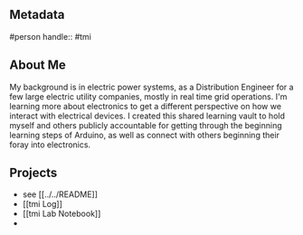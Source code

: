 ## Metadata
#person
handle:: #tmi

## About Me
My background is in electric power systems, as a Distribution Engineer for a few large electric utility companies, mostly in real time grid operations. I'm learning more about electronics to get a different perspective on how we interact with electrical devices. I created this shared learning vault to hold myself and others publicly accountable for getting through the beginning learning steps of Arduino, as well as connect with others beginning their foray into electronics.

## Projects
- see [[../../README]]
- [[tmi Log]]
- [[tmi Lab Notebook]]
- 